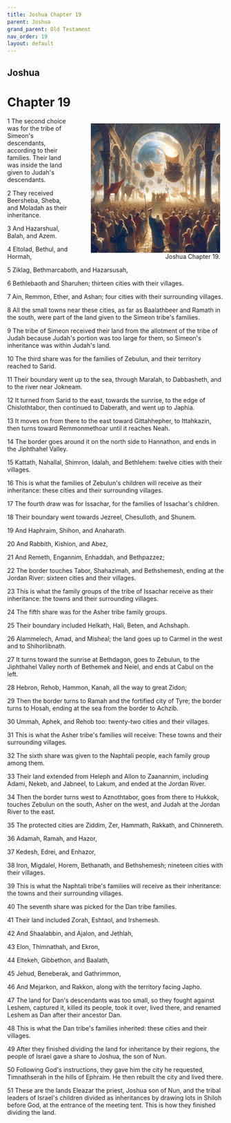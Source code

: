 ```yaml
---
title: Joshua Chapter 19
parent: Joshua
grand_parent: Old Testament
nav_order: 19
layout: default
---
```


## Joshua

# Chapter 19

<figure style="float: right; margin-right: 10px;">
    <img src="/assets/Image/Joshua/500/19.jpg" alt="Joshua Chapter 19" style="width: 300px; height: 300px; float: right;padding-left: 10px;"/>
    <figcaption style="clear: both;text-align: right;">Joshua Chapter 19.</figcaption>
</figure>
1 The second choice was for the tribe of Simeon's descendants, according to their families. Their land was inside the land given to Judah's descendants.

2 They received Beersheba, Sheba, and Moladah as their inheritance.

3 And Hazarshual, Balah, and Azem.

4 Eltolad, Bethul, and Hormah,

5 Ziklag, Bethmarcaboth, and Hazarsusah,

6 Bethlebaoth and Sharuhen; thirteen cities with their villages.

7 Ain, Remmon, Ether, and Ashan; four cities with their surrounding villages.

8 All the small towns near these cities, as far as Baalathbeer and Ramath in the south, were part of the land given to the Simeon tribe's families.

9 The tribe of Simeon received their land from the allotment of the tribe of Judah because Judah's portion was too large for them, so Simeon's inheritance was within Judah's land.

10 The third share was for the families of Zebulun, and their territory reached to Sarid.

11 Their boundary went up to the sea, through Maralah, to Dabbasheth, and to the river near Jokneam.

12 It turned from Sarid to the east, towards the sunrise, to the edge of Chislothtabor, then continued to Daberath, and went up to Japhia.

13 It moves on from there to the east toward Gittahhepher, to Ittahkazin, then turns toward Remmonmethoar until it reaches Neah.

14 The border goes around it on the north side to Hannathon, and ends in the Jiphthahel Valley.

15 Kattath, Nahallal, Shimron, Idalah, and Bethlehem: twelve cities with their villages.

16 This is what the families of Zebulun's children will receive as their inheritance: these cities and their surrounding villages.

17 The fourth draw was for Issachar, for the families of Issachar's children.

18 Their boundary went towards Jezreel, Chesulloth, and Shunem.

19 And Haphraim, Shihon, and Anaharath.

20 And Rabbith, Kishion, and Abez,

21 And Remeth, Engannim, Enhaddah, and Bethpazzez;

22 The border touches Tabor, Shahazimah, and Bethshemesh, ending at the Jordan River: sixteen cities and their villages.

23 This is what the family groups of the tribe of Issachar receive as their inheritance: the towns and their surrounding villages.

24 The fifth share was for the Asher tribe family groups.

25 Their boundary included Helkath, Hali, Beten, and Achshaph.

26 Alammelech, Amad, and Misheal; the land goes up to Carmel in the west and to Shihorlibnath.

27 It turns toward the sunrise at Bethdagon, goes to Zebulun, to the Jiphthahel Valley north of Bethemek and Neiel, and ends at Cabul on the left.

28 Hebron, Rehob, Hammon, Kanah, all the way to great Zidon;

29 Then the border turns to Ramah and the fortified city of Tyre; the border turns to Hosah, ending at the sea from the border to Achzib.

30 Ummah, Aphek, and Rehob too: twenty-two cities and their villages.

31 This is what the Asher tribe's families will receive: These towns and their surrounding villages.

32 The sixth share was given to the Naphtali people, each family group among them.

33 Their land extended from Heleph and Allon to Zaanannim, including Adami, Nekeb, and Jabneel, to Lakum, and ended at the Jordan River.

34 Then the border turns west to Aznothtabor, goes from there to Hukkok, touches Zebulun on the south, Asher on the west, and Judah at the Jordan River to the east.

35 The protected cities are Ziddim, Zer, Hammath, Rakkath, and Chinnereth.

36 Adamah, Ramah, and Hazor,

37 Kedesh, Edrei, and Enhazor,

38 Iron, Migdalel, Horem, Bethanath, and Bethshemesh; nineteen cities with their villages.

39 This is what the Naphtali tribe's families will receive as their inheritance: the towns and their surrounding villages.

40 The seventh share was picked for the Dan tribe families.

41 Their land included Zorah, Eshtaol, and Irshemesh.

42 And Shaalabbin, and Ajalon, and Jethlah,

43 Elon, Thimnathah, and Ekron,

44 Eltekeh, Gibbethon, and Baalath,

45 Jehud, Beneberak, and Gathrimmon,

46 And Mejarkon, and Rakkon, along with the territory facing Japho.

47 The land for Dan's descendants was too small, so they fought against Leshem, captured it, killed its people, took it over, lived there, and renamed Leshem as Dan after their ancestor Dan.

48 This is what the Dan tribe's families inherited: these cities and their villages.

49 After they finished dividing the land for inheritance by their regions, the people of Israel gave a share to Joshua, the son of Nun.

50 Following God's instructions, they gave him the city he requested, Timnathserah in the hills of Ephraim. He then rebuilt the city and lived there.

51 These are the lands Eleazar the priest, Joshua son of Nun, and the tribal leaders of Israel's children divided as inheritances by drawing lots in Shiloh before God, at the entrance of the meeting tent. This is how they finished dividing the land.


